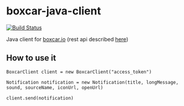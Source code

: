 # boxcar-java-client

[![Build Status](https://travis-ci.org/vtajzich/boxcar-java-client.svg?branch=master)](https://travis-ci.org/vtajzich/boxcar-java-client)

Java client for [boxcar.io](https://boxcar.io) (rest api described [here](http://help.boxcar.io/support/solutions/articles/6000004813-how-to-send-a-notification-to-boxcar-for-ios-users))

## How to use it

```
BoxcarClient client = new BoxcarClient("access_token")

Notification notification = new Notification(title, longMessage, sound, sourceName, iconUrl, openUrl)

client.send(notification)
```
